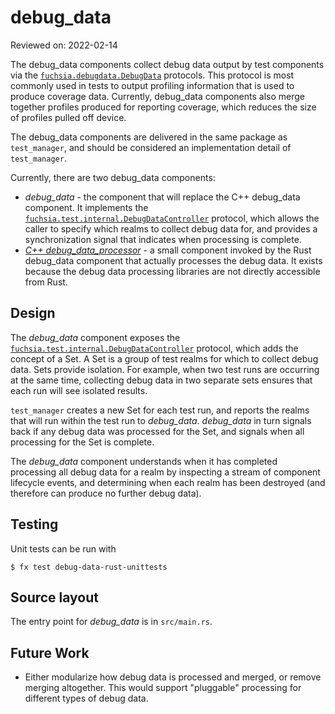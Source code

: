 # debug_data

Reviewed on: 2022-02-14

The debug_data components collect debug data output by test components
via the [`fuchsia.debugdata.DebugData`][debug-fidl] protocols. This protocol
is most commonly used in tests to output profiling information that is used
to produce coverage data. Currently, debug_data components also merge together
profiles produced for reporting coverage, which reduces the size of profiles
pulled off device.

The debug_data components are delivered in the same package as `test_manager`,
and should be considered an implementation detail of `test_manager`.

Currently, there are two debug_data components:
 * *debug_data* - the component that will replace the C++
 debug_data component. It implements the
 [`fuchsia.test.internal.DebugDataController`][internal-fidl] protocol,
 which allows the caller to specify which realms to collect debug data for,
 and provides a synchronization signal that indicates when processing is
 complete.
 * [*C++ debug_data_processor*][debug-data-processor] - a small component
 invoked by the Rust debug_data component that actually processes the debug
 data. It exists because the debug data processing libraries are not directly
 accessible from Rust.

## Design

The *debug_data* component exposes the
[`fuchsia.test.internal.DebugDataController`][internal-fidl] protocol, which
adds the concept of a Set. A Set is a group of test realms for which
to collect debug data. Sets provide isolation. For example, when two test runs
are occurring at the same time, collecting debug data in two separate sets
ensures that each run will see isolated results.

`test_manager` creates a new Set for each test run, and reports the realms that
will run within the test run to *debug_data*. *debug_data* in turn signals back
if any debug data was processed for the Set, and signals when all processing
for the Set is complete.

The *debug_data* component understands when it has completed processing all
debug data for a realm by inspecting a stream of component lifecycle events,
and determining when each realm has been destroyed (and therefore can produce
no further debug data).

## Testing

Unit tests can be run with

```
$ fx test debug-data-rust-unittests
```

## Source layout

The entry point for *debug_data* is in `src/main.rs`.

## Future Work

 * Either modularize how debug data is processed and merged, or remove
 merging altogether. This would support "pluggable" processing for different
 types of debug data.

[debug-fidl]: /sdk/fidl/fuchsia.debugdata
[internal-fidl]: /sdk/fidl/fuchsia.test.internal
[debug-data-processor]: /src/sys/test_manager/debug_data_processor
